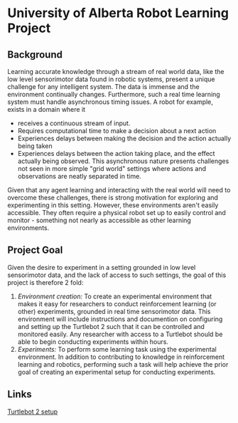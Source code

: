 # University of Alberta Robot Learning Project

## Background
Learning accurate knowledge through a stream of real world data, like the low level sensorimotor data found in robotic systems, present a unique challenge for any intelligent system. The data is immense and the environment continually changes. Furthermore, such a real time learning system must handle asynchronous timing issues. A robot for example, exists in a domain where it 
- receives a continuous stream of input.
- Requires computational time to make a decision about a next action
- Experiences delays between making the decision and the action actually being taken
- Experiences delays between the action taking place, and the effect actually being observed. 
This asynchronous nature presents challenges not seen in more simple "grid world" settings where actions and observations are neatly separated in time. 

Given that any agent learning and interacting with the real world will need to overcome these challenges, there is strong motivation for exploring and experimenting in this setting. However, these environments aren't easily accessible. They often require a physical robot set up to easily control and monitor - something not nearly as accessible as other learning environments.

## Project Goal
Given the desire to experiment in a setting grounded in low level sensorimotor data, and the lack of access to such settings, the goal of this project is therefore 2 fold:
1. *Environment creation:*
To create an experimental environment that makes it easy for researchers to conduct reinforcement learning (or other) experiments, grounded in real time sensorimotor data. This environment will include instructions and documention on configuring and setting up the Turtlebot 2 such that it can be controlled and monitored easily. Any researcher with access to a Turtlebot should be able to begin conducting experiments within hours. 
2. *Experiments:*
To perform some learning task using the experimental environment. In addition to contributing to knowledge in reinforcement learning and robotics, performing such a task will help achieve the prior goal of creating an experimental setup for conducting experiments. 

## Links
[Turtlebot 2 setup](Documentation/TurtlebotSetup.md)
